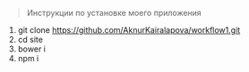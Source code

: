 > Инструкции по установке моего приложения

1. git clone https://github.com/AknurKairalapova/workflow1.git
2. cd site
3. bower i
4. npm i